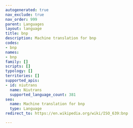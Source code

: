 ```yaml
---
autogenerated: true
nav_exclude: true
nav_order: 999
parent: Languages
layout: language
title: bnp
description: Machine translation for bnp
codes:
- bnp
names:
- bnp
family: []
scripts: []
typology: []
territories: []
supported_apis:
- id: niutrans
  name: Niutrans
  supported_language_count: 381
seo:
  name: Machine translation for bnp
  type: Language
redirect_to: https://en.wikipedia.org/wiki/ISO_639:bnp

---
```


